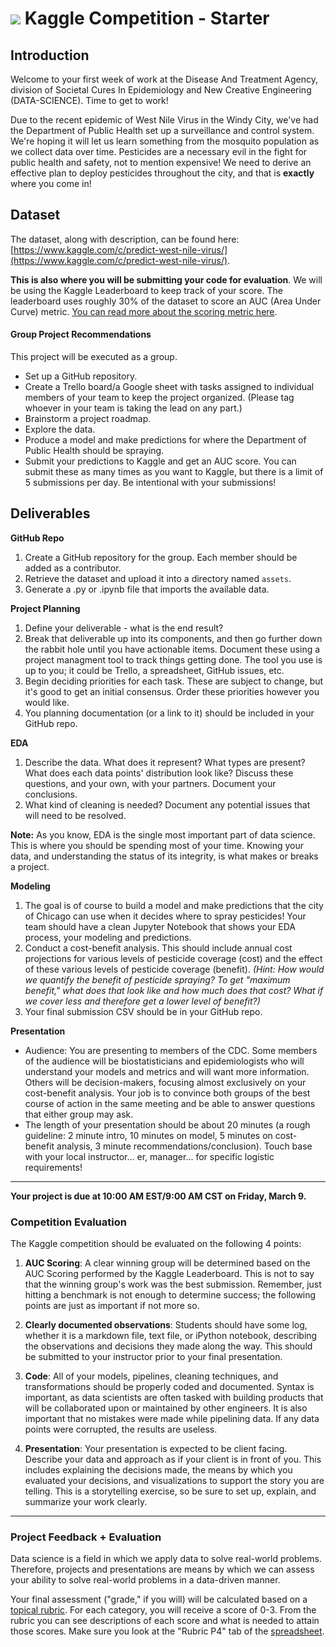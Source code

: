 # ![](https://ga-dash.s3.amazonaws.com/production/assets/logo-9f88ae6c9c3871690e33280fcf557f33.png) Kaggle Competition - Starter

## Introduction

Welcome to your first week of work at the Disease And Treatment Agency, division of Societal Cures In Epidemiology and New Creative Engineering (DATA-SCIENCE). Time to get to work!

Due to the recent epidemic of West Nile Virus in the Windy City, we've had the Department of Public Health set up a surveillance and control system. We're hoping it will let us learn something from the mosquito population as we collect data over time. Pesticides are a necessary evil in the fight for public health and safety, not to mention expensive! We need to derive an effective plan to deploy pesticides throughout the city, and that is **exactly** where you come in!

## Dataset

The dataset, along with description, can be found here: [https://www.kaggle.com/c/predict-west-nile-virus/](https://www.kaggle.com/c/predict-west-nile-virus/).

**This is also where you will be submitting your code for evaluation**. We will be using the Kaggle Leaderboard to keep track of your score. The leaderboard uses roughly 30% of the dataset to score an AUC (Area Under Curve) metric. [You can read more about the scoring metric here](https://www.kaggle.com/wiki/AreaUnderCurve).


#### Group Project Recommendations

This project will be executed as a group.
- Set up a GitHub repository.
- Create a Trello board/a Google sheet with tasks assigned to individual members of your team to keep the project organized. (Please tag whoever in your team is taking the lead on any part.)
- Brainstorm a project roadmap.
- Explore the data.
- Produce a model and make predictions for where the Department of Public Health should be spraying.
- Submit your predictions to Kaggle and get an AUC score.  You can submit these as many times as you want to Kaggle, but there is a limit of 5 submissions per day.  Be intentional with your submissions!

## Deliverables

**GitHub Repo**

1. Create a GitHub repository for the group. Each member should be added as a contributor.
2. Retrieve the dataset and upload it into a directory named `assets`.
3. Generate a .py or .ipynb file that imports the available data.

**Project Planning**

1. Define your deliverable - what is the end result?
2. Break that deliverable up into its components, and then go further down the rabbit hole until you have actionable items. Document these using a project managment tool to track things getting done.  The tool you use is up to you; it could be Trello, a spreadsheet, GitHub issues, etc.
3. Begin deciding priorities for each task. These are subject to change, but it's good to get an initial consensus. Order these priorities however you would like.
4. You planning documentation (or a link to it) should be included in your GitHub repo.

**EDA**

1. Describe the data. What does it represent? What types are present? What does each data points' distribution look like? Discuss these questions, and your own, with your partners. Document your conclusions.
2. What kind of cleaning is needed? Document any potential issues that will need to be resolved.

**Note:** As you know, EDA is the single most important part of data science. This is where you should be spending most of your time. Knowing your data, and understanding the status of its integrity, is what makes or breaks a project.

**Modeling**

1. The goal is of course to build a model and make predictions that the city of Chicago can use when it decides where to spray pesticides! Your team should have a clean Jupyter Notebook that shows your EDA process, your modeling and predictions.
2. Conduct a cost-benefit analysis. This should include annual cost projections for various levels of pesticide coverage (cost) and the effect of these various levels of pesticide coverage (benefit). *(Hint: How would we quantify the benefit of pesticide spraying? To get "maximum benefit," what does that look like and how much does that cost? What if we cover less and therefore get a lower level of benefit?)*
3. Your final submission CSV should be in your GitHub repo.

**Presentation**
* Audience: You are presenting to members of the CDC. Some members of the audience will be biostatisticians and epidemiologists who will understand your models and metrics and will want more information. Others will be decision-makers, focusing almost exclusively on your cost-benefit analysis. Your job is to convince both groups of the best course of action in the same meeting and be able to answer questions that either group may ask.
* The length of your presentation should be about 20 minutes (a rough guideline: 2 minute intro, 10 minutes on model, 5 minutes on cost-benefit analysis, 3 minute recommendations/conclusion).  Touch base with your local instructor... er, manager... for specific logistic requirements!

---

**Your project is due at 10:00 AM EST/9:00 AM CST on Friday, March 9.**

### **Competition Evaluation**

The Kaggle competition should be evaluated on the following 4 points:

1. **AUC Scoring**: A clear winning group will be determined based on the AUC Scoring performed by the Kaggle Leaderboard. This is not to say that the winning group's work was the best submission. Remember, just hitting a benchmark is not enough to determine success; the following points are just as important if not more so.

2. **Clearly documented observations**: Students should have some log, whether it is a markdown file, text file, or iPython notebook, describing the observations and decisions they made along the way. This should be submitted to your instructor prior to your final presentation.

3. **Code**: All of your models, pipelines, cleaning techniques, and transformations should be properly coded and documented. Syntax is important, as data scientists are often tasked with building products that will be collaborated upon or maintained by other engineers. It is also important that no mistakes were made while pipelining data. If any data points were corrupted, the results are useless.

4. **Presentation**: Your presentation is expected to be client facing. Describe your data and approach as if your client is in front of you. This includes explaining the decisions made, the means by which you evaluated your decisions, and visualizations to support the story you are telling. This is a storytelling exercise, so be sure to set up, explain, and summarize your work clearly.

---


### Project Feedback + Evaluation

Data science is a field in which we apply data to solve real-world problems. Therefore, projects and presentations are means by which we can assess your ability to solve real-world problems in a data-driven manner.

Your final assessment ("grade," if you will) will be calculated based on a [topical rubric](https://docs.google.com/spreadsheets/d/19k8OZ42xzr7v9GDv2IUyD175yGjJlwTNokcufwX9Ago/edit?usp=sharing). For each category, you will receive a score of 0-3. From the rubric you can see descriptions of each score and what is needed to attain those scores. Make sure you look at the "Rubric P4" tab of the [spreadsheet](https://docs.google.com/spreadsheets/d/19k8OZ42xzr7v9GDv2IUyD175yGjJlwTNokcufwX9Ago/edit?usp=sharing).
